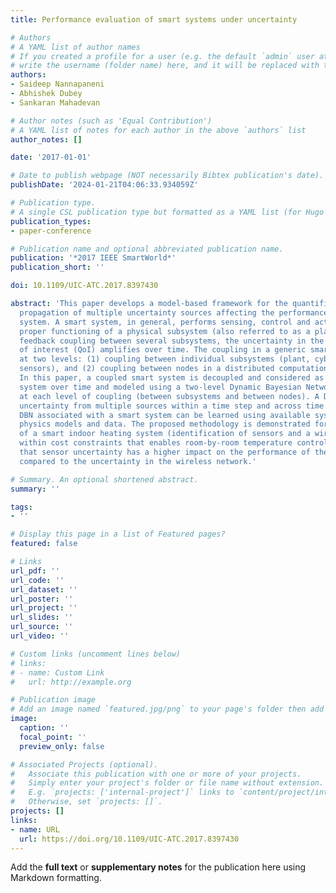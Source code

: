 ```yaml
---
title: Performance evaluation of smart systems under uncertainty

# Authors
# A YAML list of author names
# If you created a profile for a user (e.g. the default `admin` user at `content/authors/admin/`), 
# write the username (folder name) here, and it will be replaced with their full name and linked to their profile.
authors:
- Saideep Nannapaneni
- Abhishek Dubey
- Sankaran Mahadevan

# Author notes (such as 'Equal Contribution')
# A YAML list of notes for each author in the above `authors` list
author_notes: []

date: '2017-01-01'

# Date to publish webpage (NOT necessarily Bibtex publication's date).
publishDate: '2024-01-21T04:06:33.934059Z'

# Publication type.
# A single CSL publication type but formatted as a YAML list (for Hugo requirements).
publication_types:
- paper-conference

# Publication name and optional abbreviated publication name.
publication: '*2017 IEEE SmartWorld*'
publication_short: ''

doi: 10.1109/UIC-ATC.2017.8397430

abstract: 'This paper develops a model-based framework for the quantification and
  propagation of multiple uncertainty sources affecting the performance of a smart
  system. A smart system, in general, performs sensing, control and actuation for
  proper functioning of a physical subsystem (also referred to as a plant). With strong
  feedback coupling between several subsystems, the uncertainty in the quantities
  of interest (QoI) amplifies over time. The coupling in a generic smart system occurs
  at two levels: (1) coupling between individual subsystems (plant, cyber, actuation,
  sensors), and (2) coupling between nodes in a distributed computational subsystem.
  In this paper, a coupled smart system is decoupled and considered as a feed-forward
  system over time and modeled using a two-level Dynamic Bayesian Network (DBN), one
  at each level of coupling (between subsystems and between nodes). A DBN can aggregate
  uncertainty from multiple sources within a time step and across time steps. The
  DBN associated with a smart system can be learned using available system models,
  physics models and data. The proposed methodology is demonstrated for the design
  of a smart indoor heating system (identification of sensors and a wireless network)
  within cost constraints that enables room-by-room temperature control. We observe
  that sensor uncertainty has a higher impact on the performance of the heating system
  compared to the uncertainty in the wireless network.'

# Summary. An optional shortened abstract.
summary: ''

tags:
- ''

# Display this page in a list of Featured pages?
featured: false

# Links
url_pdf: ''
url_code: ''
url_dataset: ''
url_poster: ''
url_project: ''
url_slides: ''
url_source: ''
url_video: ''

# Custom links (uncomment lines below)
# links:
# - name: Custom Link
#   url: http://example.org

# Publication image
# Add an image named `featured.jpg/png` to your page's folder then add a caption below.
image:
  caption: ''
  focal_point: ''
  preview_only: false

# Associated Projects (optional).
#   Associate this publication with one or more of your projects.
#   Simply enter your project's folder or file name without extension.
#   E.g. `projects: ['internal-project']` links to `content/project/internal-project/index.md`.
#   Otherwise, set `projects: []`.
projects: []
links:
- name: URL
  url: https://doi.org/10.1109/UIC-ATC.2017.8397430
---
```


Add the **full text** or **supplementary notes** for the publication here using Markdown formatting.
